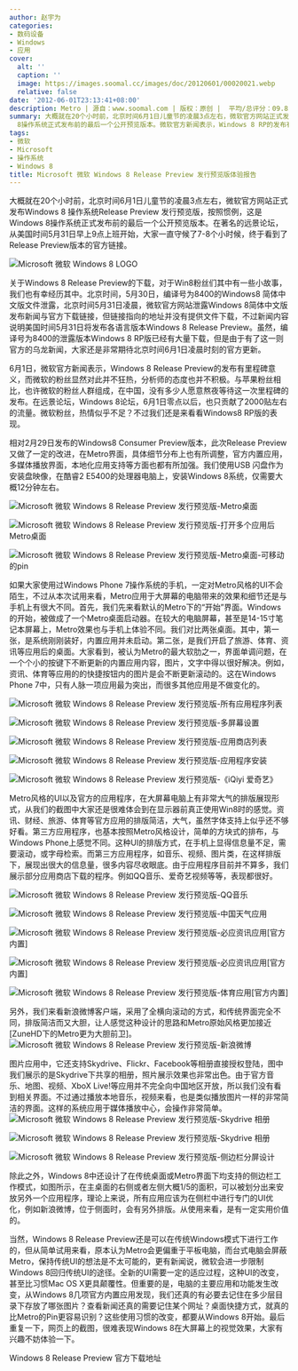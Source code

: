 ```yaml
---
author: 赵宇为
categories:
- 数码设备
- Windows
- 应用
cover:
  alt: ''
  caption: ''
  image: https://images.soomal.cc/images/doc/20120601/00020021.webp
  relative: false
date: '2012-06-01T23:13:41+08:00'
description: Metro | 源自：www.soomal.com | 版权：原创 |  平均/总评分：09.82/108
summary: 大概就在20个小时前，北京时间6月1日儿童节的凌晨3点左右，微软官方网站正式发布Windows 8 操作系统Release Preview 发行预览版，按照惯例，这是Windows
  8操作系统正式发布前的最后一个公开预览版本。微软官方新闻表示，Windows 8 RP的发布有里程碑意义……
tags:
- 微软
- Microsoft
- 操作系统
- Windows 8
title: Microsoft 微软 Windows 8 Release Preview 发行预览版体验报告
---
```


大概就在20个小时前，北京时间6月1日儿童节的凌晨3点左右，微软官方网站正式发布Windows 8 操作系统Release Preview 发行预览版，按照惯例，这是Windows 8操作系统正式发布前的最后一个公开预览版本。在著名的远景论坛，从美国时间5月31日早上9点上班开始，大家一直守候了7-8个小时候，终于看到了Release Preview版本的官方链接。

![Microsoft 微软 Windows 8 LOGO](https://images.soomal.cc/images/doc/20120601/00020041.webp)




关于Windows 8 Release Preview的下载，对于Win8粉丝们其中有一些小故事，我们也有幸经历其中。北京时间，5月30日，编译号为8400的Windows8 简体中文版文件泄露，北京时间5月31日凌晨，微软官方网站泄露Windows 8简体中文版发布新闻与官方下载链接，但链接指向的地址并没有提供文件下载，不过新闻内容说明美国时间5月31日将发布各语言版本Windows 8 Release Preview。虽然，编译号为8400的泄露版本Windows 8 RP版已经有大量下载，但是由于有了这一则官方的乌龙新闻，大家还是非常期待北京时间6月1日凌晨时刻的官方更新。

6月1日，微软官方新闻表示，Windows 8 Release Preview的发布有里程碑意义，而微软的粉丝显然对此并不狂热，分析师的态度也并不积极。与苹果粉丝相比，也许微软的粉丝人群组成，在中国，没有多少人愿意熬夜等待这一次里程碑的发布。在远景论坛，Windows 8论坛，6月1日零点以后，也只贡献了2000贴左右的流量。微软粉丝，热情似乎不足？不过我们还是来看看Windows8 RP版的表现。

相对2月29日发布的Windows8 Consumer Preview版本，此次Release Preview又做了一定的改进，在Metro界面，具体细节分布上也有所调整，官方内置应用，多媒体播放界面，本地化应用支持等方面也都有所加强。我们使用USB 闪盘作为安装盘映像，在酷睿2 E5400的处理器电脑上，安装Windows 8系统，仅需要大概12分钟左右。

![Microsoft 微软 Windows 8 Release Preview 发行预览版-Metro桌面](https://images.soomal.cc/images/doc/20120601/00020017.webp)




![Microsoft 微软 Windows 8 Release Preview 发行预览版-打开多个应用后Metro桌面](https://images.soomal.cc/images/doc/20120601/00020018.webp)




![Microsoft 微软 Windows 8 Release Preview 发行预览版-Metro桌面-可移动的pin](https://images.soomal.cc/images/doc/20120601/00020019.webp)




如果大家使用过Windows Phone 7操作系统的手机，一定对Metro风格的UI不会陌生，不过从本次试用来看，Metro应用于大屏幕的电脑带来的效果和细节还是与手机上有很大不同。首先，我们先来看默认的Metro下的“开始”界面。Windows 的开始，被做成了一个Metro桌面启动器。在较大的电脑屏幕，甚至是14-15寸笔记本屏幕上，Metro效果也与手机上体验不同。我们对比两张桌面。其中，第一张，是系统刚刚装好，内置应用并未启动。第二张，是我们开启了旅游、体育、资讯等应用后的桌面。大家看到，被认为Metro的最大软肋之一，界面单调问题，在一个个小的按键下不断更新的内置应用内容，图片，文字中得以很好解决。例如，资讯、体育等应用的的快捷按钮内的图片是会不断更新滚动的。这在Windows Phone 7中，只有人脉一项应用最为突出，而很多其他应用是不做变化的。

![Microsoft 微软 Windows 8 Release Preview 发行预览版-所有应用程序列表](https://images.soomal.cc/images/doc/20120601/00020020.webp)




![Microsoft 微软 Windows 8 Release Preview 发行预览版-多屏幕设置](https://images.soomal.cc/images/doc/20120601/00020021.webp)




![Microsoft 微软 Windows 8 Release Preview 发行预览版-应用商店列表](https://images.soomal.cc/images/doc/20120601/00020022.webp)




![Microsoft 微软 Windows 8 Release Preview 发行预览版-应用程序安装](https://images.soomal.cc/images/doc/20120601/00020023.webp)




![Microsoft 微软 Windows 8 Release Preview 发行预览版-《iQiyi 爱奇艺》](https://images.soomal.cc/images/doc/20120601/00020024.webp)




Metro风格的UI以及官方的应用程序，在大屏幕电脑上有非常大气的排版展现形式，从我们的截图中大家还是很难体会到在显示器前真正使用Win8时的感觉。资讯、财经、旅游、体育等官方应用的排版简洁，大气，虽然字体支持上似乎还不够好看。第三方应用程序，也基本按照Metro风格设计，简单的方块式的排布，与Windows Phone上感觉不同。这种UI的排版方式，在手机上显得信息量不足，需要滚动，或字母检索。而第三方应用程序，如音乐、视频、图片类，在这样排版下，展现出很大的信息量，很多内容尽收眼底。由于应用程序目前并不算多，我们展示部分应用商店下载的程序。例如QQ音乐、爱奇艺视频等等，表现都很好。

![Microsoft 微软 Windows 8 Release Preview 发行预览版-QQ音乐](https://images.soomal.cc/images/doc/20120601/00020027.webp)




![Microsoft 微软 Windows 8 Release Preview 发行预览版-中国天气应用](https://images.soomal.cc/images/doc/20120601/00020028.webp)




![Microsoft 微软 Windows 8 Release Preview 发行预览版-必应资讯应用[官方内置]](https://images.soomal.cc/images/doc/20120601/00020029.webp)




![Microsoft 微软 Windows 8 Release Preview 发行预览版-必应资讯应用[官方内置]](https://images.soomal.cc/images/doc/20120601/00020030.webp)




![Microsoft 微软 Windows 8 Release Preview 发行预览版-体育应用[官方内置]](https://images.soomal.cc/images/doc/20120601/00020036.webp)




另外，我们来看新浪微博客户端，采用了全横向滚动的方式，和传统界面完全不同，排版简洁而又大胆，让人感觉这种设计的思路和Metro原始风格更加接近[ZuneHD下的Metro更为大胆前卫]。
![Microsoft 微软 Windows 8 Release Preview 发行预览版-新浪微博](https://images.soomal.cc/images/doc/20120601/00020038.webp)




图片应用中，它还支持Skydrive、Flickr、Facebook等相册直接授权登陆，图中我们展示的是Skydrive下共享的相册，照片展示效果也非常出色。由于官方音乐、地图、视频、XboX Live!等应用并不完全向中国地区开放，所以我们没有看到相关界面。不过通过播放本地音乐，视频来看，也是类似播放图片一样的非常简洁的界面。这样的系统应用于媒体播放中心，会操作非常简单。
![Microsoft 微软 Windows 8 Release Preview 发行预览版-Skydrive 相册](https://images.soomal.cc/images/doc/20120601/00020025.webp)




![Microsoft 微软 Windows 8 Release Preview 发行预览版-Skydrive 相册](https://images.soomal.cc/images/doc/20120601/00020026.webp)




![Microsoft 微软 Windows 8 Release Preview 发行预览版-侧边栏分屏设计](https://images.soomal.cc/images/doc/20120601/00020039.webp)




除此之外，Windows 8中还设计了在传统桌面或Metro界面下均支持的侧边栏工作模式，如图所示，在主桌面的右侧或者左侧大概1/5的面积，可以被划分出来安放另外一个应用程序，理论上来说，所有应用应该为在侧栏中进行专门的UI优化，例如新浪微博，位于侧面时，会有另外排版。从使用来看，是有一定实用价值的。

当然，Windows 8 Release Preview还是可以在传统Windows模式下进行工作的，但从简单试用来看，原本认为Metro会更偏重于平板电脑，而台式电脑会屏蔽Metro，保持传统UI的想法是不太可能的，更有新闻说，微软会进一步限制Windows 8回归传统UI的途径。全新的UI需要一定的适应过程，这种UI的改变，甚至比习惯Mac OS X更具颠覆性。但重要的是，电脑的主要应用和功能发生改变，从Windows 8几项官方内置应用发现，我们还真的有必要去记住在多少层目录下存放了哪张图片？查看新闻还真的需要记住某个网址？桌面快捷方式，就真的比Metro的Pin更容易识别？这些使用习惯的改变，都要从Windows 8开始。最后重复一下，网页上的截图，很难表现Windows 8在大屏幕上的视觉效果，大家有兴趣不妨体验一下。


Windows 8 Release Preview 官方下载地址